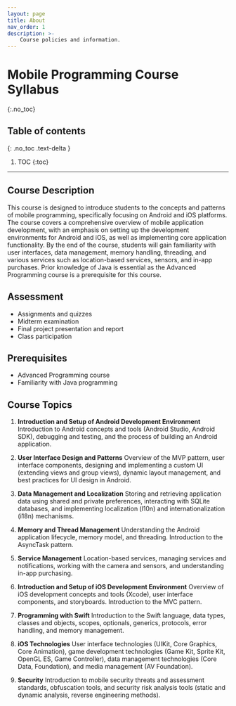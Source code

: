 ```yaml
---
layout: page
title: About
nav_order: 1
description: >-
    Course policies and information.
---
```


# Mobile Programming Course Syllabus
{:.no_toc}

## Table of contents
{: .no_toc .text-delta }

1. TOC
{:toc}

---

## Course Description
This course is designed to introduce students to the concepts and patterns of mobile programming, specifically focusing on Android and iOS platforms. The course covers a comprehensive overview of mobile application development, with an emphasis on setting up the development environments for Android and iOS, as well as implementing core application functionality. By the end of the course, students will gain familiarity with user interfaces, data management, memory handling, threading, and various services such as location-based services, sensors, and in-app purchases. Prior knowledge of Java is essential as the Advanced Programming course is a prerequisite for this course.

## Assessment
- Assignments and quizzes
- Midterm examination
- Final project presentation and report
- Class participation

## Prerequisites
- Advanced Programming course
- Familiarity with Java programming

## Course Topics
1. **Introduction and Setup of Android Development Environment**
   Introduction to Android concepts and tools (Android Studio, Android SDK), debugging and testing, and the process of building an Android application.

2. **User Interface Design and Patterns**
   Overview of the MVP pattern, user interface components, designing and implementing a custom UI (extending views and group views), dynamic layout management, and best practices for UI design in Android.

3. **Data Management and Localization**
   Storing and retrieving application data using shared and private preferences, interacting with SQLite databases, and implementing localization (l10n) and internationalization (i18n) mechanisms.

4. **Memory and Thread Management**
   Understanding the Android application lifecycle, memory model, and threading. Introduction to the AsyncTask pattern.

5. **Service Management**
   Location-based services, managing services and notifications, working with the camera and sensors, and understanding in-app purchasing.

6. **Introduction and Setup of iOS Development Environment**
   Overview of iOS development concepts and tools (Xcode), user interface components, and storyboards. Introduction to the MVC pattern.

7. **Programming with Swift**
   Introduction to the Swift language, data types, classes and objects, scopes, optionals, generics, protocols, error handling, and memory management.

8. **iOS Technologies**
   User interface technologies (UIKit, Core Graphics, Core Animation), game development technologies (Game Kit, Sprite Kit, OpenGL ES, Game Controller), data management technologies (Core Data, Foundation), and media management (AV Foundation).

9. **Security**
   Introduction to mobile security threats and assessment standards, obfuscation tools, and security risk analysis tools (static and dynamic analysis, reverse engineering methods).